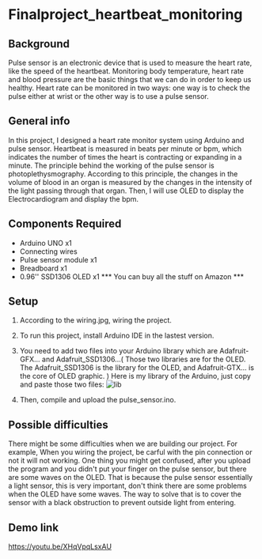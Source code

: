 # Finalproject_heartbeat_monitoring

## Background
Pulse sensor is an electronic device that is used to measure the heart rate, like the speed of the heartbeat. Monitoring body temperature, heart rate and blood pressure are the basic things that we can do in order to keep us healthy. Heart rate can be monitored in two ways: one way is to check the pulse either at wrist or the other way is to use a pulse sensor.

## General info
In this project, I designed a heart rate monitor system using Arduino and pulse sensor. Heartbeat is measured in beats per minute or bpm, which indicates the number of times the heart is contracting or expanding in a minute. The principle behind the working of the pulse sensor is photoplethysmography. According to this principle, the changes in the volume of blood in an organ is measured by the changes in the intensity of the light passing through that organ. Then, I will use OLED to display the Electrocardiogram and display the bpm.
	
## Components Required
* Arduino UNO x1
* Connecting wires
* Pulse sensor module x1
* Breadboard x1
* 0.96'' SSD1306 OLED x1
*** You can buy all the stuff on Amazon ***

## Setup
1. According to the wiring.jpg, wiring the project.
2. To run this project, install Arduino IDE in the lastest version.
3. You need to add two files into your Arduino library which are Adafruit-GFX... and Adafruit_SSD1306...( Those two libraries are for the OLED. The Adafruit_SSD1306 is the library for the OLED, and Adafruit-GTX... is the core of OLED graphic. ) Here is my library of the Arduino, just copy and paste those two files:
![lib](https://user-images.githubusercontent.com/50026415/115553095-979d3080-a2df-11eb-9373-cd9a6823bc4a.PNG)

4. Then, compile and upload the pulse_sensor.ino.

## Possible difficulties
There might be some difficulties when we are building our project. For example, When you wiring the project, be carful with the pin connection or not it will not working.     One thing you might get confused, after you upload the program and you didn't put your finger on the pulse sensor, but there are some waves on the OLED. That is because the pulse sensor essentially a light sensor, this is very important, don't think there are some problems when the OLED have some waves. The way to solve that is to cover the sensor with a black obstruction to prevent outside light from entering. 

## Demo link
https://youtu.be/XHqVpqLsxAU

